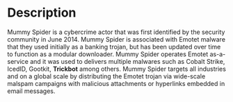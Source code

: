# Description

Mummy Spider is a cybercrime actor that was first identified by the security community in June 2014. Mummy Spider is associated with Emotet malware that they used initially as a banking trojan, but has been updated over time to function as a modular downloader. Mummy Spider operates Emotet as-a-service and it was used to delivers multiple malwares such as Cobalt Strike, IcedID, Gootkit, **Trickbot** among others. Mummy Spider targets all industries and on a global scale by distributing the Emotet trojan via wide-scale malspam campaigns with malicious attachments or hyperlinks embedded in email messages.
